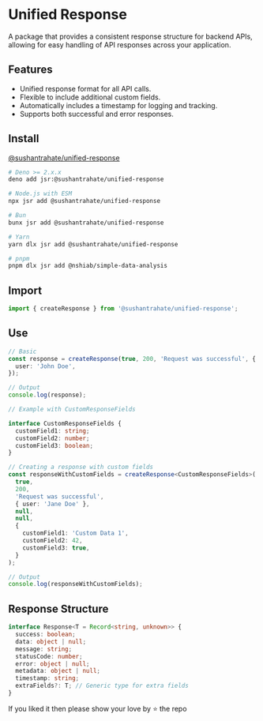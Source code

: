 # Unified Response

A package that provides a consistent response structure for backend APIs, allowing for easy handling of API responses across your application.

## Features

- Unified response format for all API calls.
- Flexible to include additional custom fields.
- Automatically includes a timestamp for logging and tracking.
- Supports both successful and error responses.

## Install

[@sushantrahate/unified-response](https://jsr.io/@sushantrahate/unified-response)

```bash
# Deno >= 2.x.x
deno add jsr:@sushantrahate/unified-response

# Node.js with ESM
npx jsr add @sushantrahate/unified-response

# Bun
bunx jsr add @sushantrahate/unified-response

# Yarn
yarn dlx jsr add @sushantrahate/unified-response

# pnpm
pnpm dlx jsr add @nshiab/simple-data-analysis
```

## Import

```typescript
import { createResponse } from '@sushantrahate/unified-response';
```

## Use

```typescript
// Basic
const response = createResponse(true, 200, 'Request was successful', {
  user: 'John Doe',
});

// Output
console.log(response);
```

```typescript
// Example with CustomResponseFields

interface CustomResponseFields {
  customField1: string;
  customField2: number;
  customField3: boolean;
}

// Creating a response with custom fields
const responseWithCustomFields = createResponse<CustomResponseFields>(
  true,
  200,
  'Request was successful',
  { user: 'Jane Doe' },
  null,
  null,
  {
    customField1: 'Custom Data 1',
    customField2: 42,
    customField3: true,
  }
);

// Output
console.log(responseWithCustomFields);
```

## Response Structure

```typescript
interface Response<T = Record<string, unknown>> {
  success: boolean;
  data: object | null;
  message: string;
  statusCode: number;
  error: object | null;
  metadata: object | null;
  timestamp: string;
  extraFields?: T; // Generic type for extra fields
}
```

If you liked it then please show your love by ⭐ the repo
